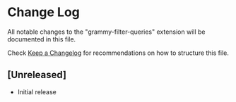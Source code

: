 # Change Log

All notable changes to the "grammy-filter-queries" extension will be documented in this file.

Check [Keep a Changelog](http://keepachangelog.com/) for recommendations on how to structure this file.

## [Unreleased]

- Initial release